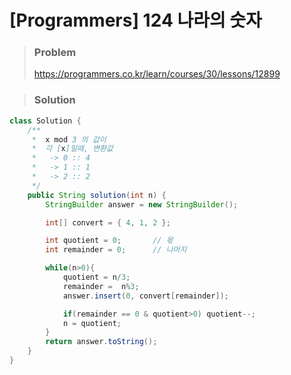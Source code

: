 # [Programmers] 124 나라의 숫자

> ### Problem
>
> https://programmers.co.kr/learn/courses/30/lessons/12899



> ### Solution

```java
class Solution {
    /**
     *  x mod 3 의 값이
     *  각 [x]일때, 변환값
     *   -> 0 :: 4
     *   -> 1 :: 1
     *   -> 2 :: 2
     */
    public String solution(int n) {
        StringBuilder answer = new StringBuilder();

        int[] convert = { 4, 1, 2 };

        int quotient = 0;       // 몫
        int remainder = 0;      // 나머지

        while(n>0){
            quotient = n/3;
            remainder =  n%3;
            answer.insert(0, convert[remainder]);

            if(remainder == 0 & quotient>0) quotient--;
            n = quotient;
        }
        return answer.toString();
    }
}
```


